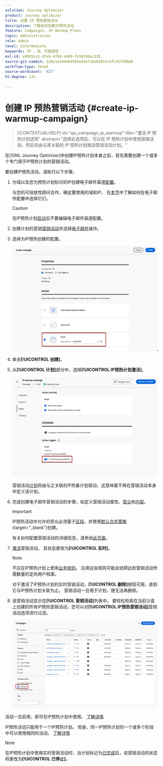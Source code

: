 ```yaml
---
solution: Journey Optimizer
product: journey optimizer
title: 创建 IP 预热营销活动
description: 了解如何创建IP预热活动
feature: Campaigns, IP Warmup Plans
topic: Administration
role: Admin
level: Intermediate
keywords: IP 、池、可投放性
exl-id: a9995ca1-d7eb-4f8d-a9d9-fe56198ac325
source-git-commit: 528e1a54dd64503e5de716e63013c4fc41fd98db
workflow-type: tm+mt
source-wordcount: '427'
ht-degree: 11%

---
```


# 创建 IP 预热营销活动 {#create-ip-warmup-campaign}

>[!CONTEXTUALHELP]
>id="ajo_campaign_ip_warmup"
>title="激活 IP 预热计划选项"
>abstract="选择此选项后，可以在 IP 预热计划中使用营销活动。然后将由与其关联的 IP 预热计划推动营销活动计划。"

在[!DNL Journey Optimizer]中创建IP预热计划本身之前，首先需要创建一个或多个专门用于IP预热计划<!--through a dedicated option-->的营销活动。

要创建IP预热活动，请执行以下步骤。

1. 为域以及您为预热计划标识的IP创建电子邮件渠道[配置](channel-surfaces.md)。

   与您的可投放性顾问合作，确定要使用的域和IP。 在[本节](../email/email-settings.md#subdomains-and-ip-pools)中了解如何在电子邮件配置中选择它们。

   >[!CAUTION]
   >
   >在IP预热计划[启动](ip-warmup-execution.md)后不要编辑电子邮件渠道配置。

1. 创建计划的营销[营销活动](../campaigns/create-campaign.md)并选择[电子邮件](../email/create-email.md#create-email-journey-campaign)操作。

   <!--Select the Marketing category. The IP warmup plan activation option is only available for  marketing-type campaigns.-->

1. 选择为IP预热创建的配置。

   ![](assets/ip-warmup-campaign-surface.png)

   <!--You must use the same configuration as the one that will be used for the asociated IP warmup plan. [Learn how to create an IP warmup plan](#create-ip-warmup-plan)-->

1. 单击&#x200B;**[!UICONTROL 创建]**。

1. 从&#x200B;**[!UICONTROL 计划]**&#x200B;部分中，选择&#x200B;**[!UICONTROL IP预热计划激活]**。

   ![](assets/ip-warmup-campaign-plan-activation.png)

   营销活动[计划](../campaigns/create-campaign.md#schedule)将由与之关联的IP热备计划驱动，这意味着不再在营销活动本身中定义该计划。

1. 完成创建电子邮件营销活动的步骤，如定义营销活动属性、[受众](../audience/about-audiences.md)<!--best practices for IP warmup in terms of audience?-->和[内容](../email/get-started-email-design.md#key-steps)。

   >[!IMPORTANT]
   >
   >IP预热活动中允许的受众必须基于[区段](../audience/creating-a-segment-definition.md)，并使用[默认合并策略](https://experienceleague.adobe.com/en/docs/experience-platform/profile/merge-policies/overview#default-merge-policy){target="_blank"}创建。

   有关如何配置营销活动的详细信息，请参阅[此页面](../campaigns/get-started-with-campaigns.md)。

1. [激活](../campaigns/review-activate-campaign.md)营销活动。 其状态更改为&#x200B;**[!UICONTROL 实时]**。

   >[!NOTE]
   >
   >不应在IP预热计划上使用[业务规则](../conflict-prioritization/rule-sets.md#apply-frequency-rule)。 应用这些规则可能会妨碍达到营销活动所需数量的定向用户档案。

   对于激活了IP预热计划的实时营销活动，**[!UICONTROL 删除]**&#x200B;按钮可用，直到它与IP预热计划关联为止。 营销活动一旦用于计划，便无法再删除。

1. 该营销活动显示在&#x200B;**[!UICONTROL 营销活动]**&#x200B;列表中。 要轻松检索在当前沙盒上创建的所有IP预热营销活动，您可以对&#x200B;**[!UICONTROL IP预热营销活动]**&#x200B;营销活动选项进行过滤。

   ![](assets/ip-warmup-campaign-filter.png)

活动一旦启用，即可在IP预热计划中使用。 [了解详情](ip-warmup-plan.md)

IP预热活动只能用于一个IP预热计划。 但是，同一IP预热计划的一个或多个阶段中可以使用相同的活动。 [了解详情](ip-warmup-plan.md#define-phases)

>[!NOTE]
>
>在IP预热计划中使用实时营销活动时，当计划标记为[已完成](ip-warmup-execution.md#mark-as-completed)后，该营销活动的状态将更改为&#x200B;**[!UICONTROL 已停止]**。

